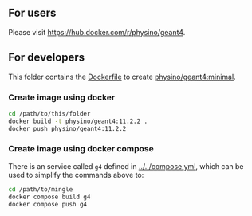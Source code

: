 ## For users

Please visit <https://hub.docker.com/r/physino/geant4>.

## For developers

This folder contains the [Dockerfile](Dockerfile) to create [physino/geant4:minimal](https://hub.docker.com/r/physino/geant4/tags).

### Create image using docker

```sh
cd /path/to/this/folder
docker build -t physino/geant4:11.2.2 .
docker push physino/geant4:11.2.2
```

### Create image using docker compose

There is an service called `g4` defined in [../../compose.yml](../../compose.yml), which can be used to simplify the commands above to:

```sh
cd /path/to/mingle
docker compose build g4
docker compose push g4
```
